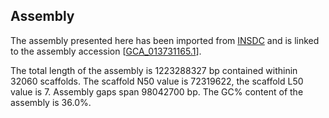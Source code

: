 **Assembly**
--------

The assembly presented here has been imported from [INSDC](http://www.insdc.org) and is linked to the assembly accession [[GCA_013731165.1](http://www.ebi.ac.uk/ena/data/view/GCA_013731165.1)].

The total length of the assembly is 1223288327 bp contained withinin 32060 scaffolds.
The scaffold N50 value is 72319622, the scaffold L50 value is 7.
Assembly gaps span 98042700 bp. The GC% content of the assembly is 36.0%.
